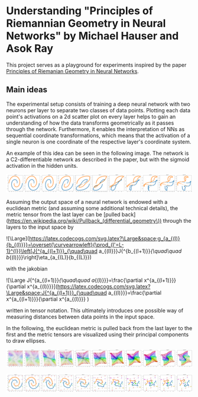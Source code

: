 # Understanding "Principles of Riemannian Geometry in Neural Networks" by Michael Hauser and Asok Ray
This project serves as a playground for experiments inspired by the paper 
[Principles of Riemanian Geometry in Neural Networks](https://papers.nips.cc/paper/6873-principles-of-riemannian-geometry-in-neural-networks).
## Main ideas
The experimental setup consists of training a deep neural network with two neurons per layer to separate two classes of 
data points. Plotting each data point's activations on a 2d scatter plot on every layer helps to gain an understanding 
of how the data transforms geometrically as it passes through the network. Furthermore, it enables the interpretation of 
NNs as sequential coordinate transformations, which means that the activation of a single neuron is one coordinate of 
the respective layer's coordinate system.

An example of this idea can be seen in the following image. The network is a C2-differentiable network as described in 
the paper, but with the sigmoid activation in the hidden units.

![Coordinate transormations of a C2-network](img/sigmoid_c2.png)

Assuming the output space of a neural network is endowed with a euclidean metric (and assuming some additional technical 
details), the metric tensor from the last layer can be 
[pulled back](https://en.wikipedia.org/wiki/Pullback_(differential_geometry\)) through the layers to the input space by

![\Large](https://latex.codecogs.com/svg.latex?\Large&space;g_{a_{(l)}{b_{(l)}}}=\overset{\curvearrowleft}{\prod_{l'=L-1}^{l}}\left[J{^{a_{(l+1)}}_{\quad\quad a_{(l)}}}J{^{b_{(l+1)}}_{\quad\quad b_{(l)}}}\right]\eta_{a_{(L)}{b_{(L)}})

with the jakobian

![\Large J{^{a_{(l+1)}}_{\quad\quad a_{(l)}}}=\frac{\partial x^{a_{(l+1)}}}{\partial x^{a_{(l)}}}](https://latex.codecogs.com/svg.latex?\Large&space;J{^{a_{(l+1)}}_{\quad\quad a_{(l)}}}=\frac{\partial x^{a_{(l+1)}}}{\partial x^{a_{(l)}}} ) 

written in tensor notation. This ultimately introduces one possible way of measuring distances between data points in 
the input space.

In the following, the euclidean metric is pulled back from the last layer to the first and the metric tensors are visualized using their 
principal components to draw ellipses.

![Pullback metric visualized without data points](img/only_tensors_20x20.png)

![Pullback metric visualized with data points](img/tensor.png)